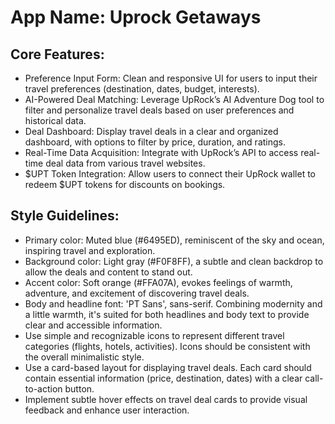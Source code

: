 # **App Name**: Uprock Getaways

## Core Features:

- Preference Input Form: Clean and responsive UI for users to input their travel preferences (destination, dates, budget, interests).
- AI-Powered Deal Matching: Leverage UpRock’s AI Adventure Dog tool to filter and personalize travel deals based on user preferences and historical data.
- Deal Dashboard: Display travel deals in a clear and organized dashboard, with options to filter by price, duration, and ratings.
- Real-Time Data Acquisition: Integrate with UpRock’s API to access real-time deal data from various travel websites.
- $UPT Token Integration: Allow users to connect their UpRock wallet to redeem $UPT tokens for discounts on bookings.

## Style Guidelines:

- Primary color: Muted blue (#6495ED), reminiscent of the sky and ocean, inspiring travel and exploration.
- Background color: Light gray (#F0F8FF), a subtle and clean backdrop to allow the deals and content to stand out.
- Accent color: Soft orange (#FFA07A), evokes feelings of warmth, adventure, and excitement of discovering travel deals.
- Body and headline font: 'PT Sans', sans-serif. Combining modernity and a little warmth, it's suited for both headlines and body text to provide clear and accessible information.
- Use simple and recognizable icons to represent different travel categories (flights, hotels, activities). Icons should be consistent with the overall minimalistic style.
- Use a card-based layout for displaying travel deals. Each card should contain essential information (price, destination, dates) with a clear call-to-action button.
- Implement subtle hover effects on travel deal cards to provide visual feedback and enhance user interaction.